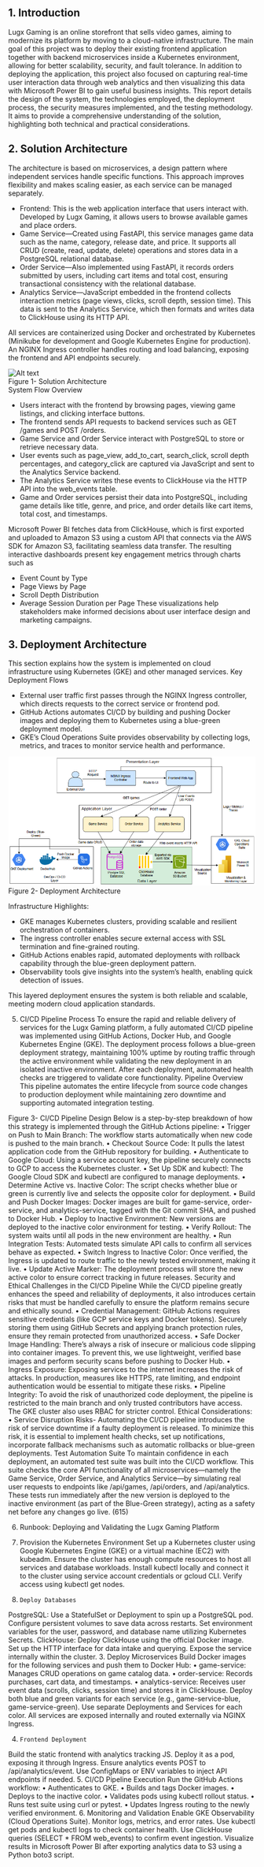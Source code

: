 ## 1.	Introduction
Lugx Gaming is an online storefront that sells video games, aiming to modernize its platform by moving to a cloud-native infrastructure. The main goal of this project was to deploy their existing frontend application together with backend microservices inside a Kubernetes environment, allowing for better scalability, security, and fault tolerance. In addition to deploying the application, this project also focused on capturing real-time user interaction data through web analytics and then visualizing this data with Microsoft Power BI to gain useful business insights. This report details the design of the system, the technologies employed, the deployment process, the security measures implemented, and the testing methodology. It aims to provide a comprehensive understanding of the solution, highlighting both technical and practical considerations.                                              

## 2.	Solution Architecture
The architecture is based on microservices, a design pattern where independent services handle specific functions. This approach improves flexibility and makes scaling easier, as each service can be managed separately.
- Frontend: This is the web application interface that users interact with. Developed by Lugx Gaming, it allows users to browse available games and place orders.
- Game Service—Created using FastAPI, this service manages game data such as the name, category, release date, and price. It supports all CRUD (create, read, update, delete) operations and stores data in a PostgreSQL relational database.
- Order Service—Also implemented using FastAPI, it records orders submitted by users, including cart items and total cost, ensuring transactional consistency with the relational database.
- Analytics Service—JavaScript embedded in the frontend collects interaction metrics (page views, clicks, scroll depth, session time). This data is sent to the Analytics Service, which then formats and writes data to ClickHouse using its HTTP API.

All services are containerized using Docker and orchestrated by Kubernetes (Minikube for development and Google Kubernetes Engine for production). An NGINX Ingress controller handles routing and load balancing, exposing the frontend and API endpoints securely.

![Alt text](1.png)            
Figure 1- Solution Architecture        
System Flow Overview
- Users interact with the frontend by browsing pages, viewing game listings, and clicking interface buttons.
- The frontend sends API requests to backend services such as GET /games and POST /orders.
- Game Service and Order Service interact with PostgreSQL to store or retrieve necessary data.
- User events such as page_view, add_to_cart, search_click, scroll depth percentages, and category_click are captured via JavaScript and sent to the Analytics Service backend.
- The Analytics Service writes these events to ClickHouse via the HTTP API into the web_events table.
- Game and Order services persist their data into PostgreSQL, including game details like title, genre, and price, and order details like cart items, total cost, and timestamps.

Microsoft Power BI fetches data from ClickHouse, which is first exported and uploaded to Amazon S3 using a custom API that connects via the AWS SDK for Amazon S3, facilitating seamless data transfer. The resulting interactive dashboards present key engagement metrics through charts such as
- Event Count by Type
- Page Views by Page
- Scroll Depth Distribution
- Average Session Duration per Page
These visualizations help stakeholders make informed decisions about user interface design and marketing campaigns.                                                                                  

## 3.	Deployment Architecture
This section explains how the system is implemented on cloud infrastructure using Kubernetes (GKE) and other managed services.
Key Deployment Flows
- External user traffic first passes through the NGINX Ingress controller, which directs requests to the correct service or frontend pod.
- GitHub Actions automates CI/CD by building and pushing Docker images and deploying them to Kubernetes using a blue-green deployment model.
- GKE’s Cloud Operations Suite provides observability by collecting logs, metrics, and traces to monitor service health and performance.

![Alt text](images/2.png)        
Figure 2- Deployment Architecture

Infrastructure Highlights:
- GKE manages Kubernetes clusters, providing scalable and resilient orchestration of containers.
- The ingress controller enables secure external access with SSL termination and fine-grained routing.
- GitHub Actions enables rapid, automated deployments with rollback capability through the blue-green deployment pattern.
- Observability tools give insights into the system’s health, enabling quick detection of issues.

This layered deployment ensures the system is both reliable and scalable, meeting modern cloud application standards.  






5.	CI/CD Pipeline Process
To ensure the rapid and reliable delivery of services for the Lugx Gaming platform, a fully automated CI/CD pipeline was implemented using GitHub Actions, Docker Hub, and Google Kubernetes Engine (GKE). The deployment process follows a blue-green deployment strategy, maintaining 100% uptime by routing traffic through the active environment while validating the new deployment in an isolated inactive environment. After each deployment, automated health checks are triggered to validate core functionality.
Pipeline Overview
This pipeline automates the entire lifecycle from source code changes to production deployment while maintaining zero downtime and supporting automated integration testing.
 
Figure 3- CI/CD Pipeline Design
Below is a step-by-step breakdown of how this strategy is implemented through the GitHub Actions pipeline:
•	Trigger on Push to Main Branch: The workflow starts automatically when new code is pushed to the main branch.
•	Checkout Source Code: It pulls the latest application code from the GitHub repository for building.
•	Authenticate to Google Cloud: Using a service account key, the pipeline securely connects to GCP to access the Kubernetes cluster.
•	Set Up SDK and kubectl: The Google Cloud SDK and kubectl are configured to manage deployments.
•	Determine Active vs. Inactive Color: The script checks whether blue or green is currently live and selects the opposite color for deployment.
•	Build and Push Docker Images: Docker images are built for game-service, order-service, and analytics-service, tagged with the Git commit SHA, and pushed to Docker Hub.
•	Deploy to Inactive Environment: New versions are deployed to the inactive color environment for testing.
•	Verify Rollout: The system waits until all pods in the new environment are healthy.
•	Run Integration Tests: Automated tests simulate API calls to confirm all services behave as expected.
•	Switch Ingress to Inactive Color: Once verified, the Ingress is updated to route traffic to the newly tested environment, making it live.
•	Update Active Marker: The deployment process will store the new active color to ensure correct tracking in future releases.
Security and Ethical Challenges in the CI/CD Pipeline
While the CI/CD pipeline greatly enhances the speed and reliability of deployments, it also introduces certain risks that must be handled carefully to ensure the platform remains secure and ethically sound.
•	Credential Management: GitHub Actions requires sensitive credentials (like GCP service keys and Docker tokens). Securely storing them using GitHub Secrets and applying branch protection rules, ensure they remain protected from unauthorized access.
•	Safe Docker Image Handling: There’s always a risk of insecure or malicious code slipping into container images. To prevent this, we use lightweight, verified base images and perform security scans before pushing to Docker Hub.
•	Ingress Exposure: Exposing services to the internet increases the risk of attacks. In production, measures like HTTPS, rate limiting, and endpoint authentication would be essential to mitigate these risks.
•	Pipeline Integrity: To avoid the risk of unauthorized code deployment, the pipeline is restricted to the main branch and only trusted contributors have access. The GKE cluster also uses RBAC for stricter control.
Ethical Considerations:
•	Service Disruption Risks- Automating the CI/CD pipeline introduces the risk of service downtime if a faulty deployment is released. To minimize this risk, it is essential to implement health checks, set up notifications, incorporate fallback mechanisms such as automatic rollbacks or blue-green deployments.
Test Automation Suite
To maintain confidence in each deployment, an automated test suite was built into the CI/CD workflow. This suite checks the core API functionality of all microservices—namely the Game Service, Order Service, and Analytics Service—by simulating real user requests to endpoints like /api/games, /api/orders, and /api/analytics. These tests run immediately after the new version is deployed to the inactive environment (as part of the Blue-Green strategy), acting as a safety net before any changes go live.                       (615)



6.	Runbook: Deploying and Validating the Lugx Gaming Platform

1.	Provision the Kubernetes Environment
Set up a Kubernetes cluster using Google Kubernetes Engine (GKE) or a virtual machine (EC2) with kubeadm. Ensure the cluster has enough compute resources to host all services and database workloads. Install kubectl locally and connect it to the cluster using service account credentials or gcloud CLI. Verify access using kubectl get nodes.
2.     Deploy Databases
PostgreSQL: Use a StatefulSet or Deployment to spin up a PostgreSQL pod. Configure persistent volumes to save data across restarts. Set environment variables for the user, password, and database name utilizing Kubernetes Secrets.
ClickHouse: Deploy ClickHouse using the official Docker image. Set up the HTTP interface for data intake and querying. Expose the service internally within the cluster.
3.     Deploy Microservices
Build Docker images for the following services and push them to Docker Hub:
•	game-service: Manages CRUD operations on game catalog data.
•	order-service: Records purchases, cart data, and timestamps.
•	analytics-service: Receives user event data (scrolls, clicks, session time) and stores it in ClickHouse.
Deploy both blue and green variants for each service (e.g., game-service-blue, game-service-green). Use separate Deployments and Services for each color. All services are exposed internally and routed externally via NGINX Ingress.


4.     Frontend Deployment
Build the static frontend with analytics tracking JS. Deploy it as a pod, exposing it through Ingress. Ensure analytics events POST to /api/analytics/event. Use ConfigMaps or ENV variables to inject API endpoints if needed.
5.     CI/CD Pipeline Execution
Run the GitHub Actions workflow:
•	Authenticates to GKE.
•	Builds and tags Docker images.
•	Deploys to the inactive color.
•	Validates pods using kubectl rollout status.
•	Runs test suite using curl or pytest.
•	Updates Ingress routing to the newly verified environment.
6.     Monitoring and Validation
Enable GKE Observability (Cloud Operations Suite). Monitor logs, metrics, and error rates. Use kubectl get pods and kubectl logs to check container health.
Use ClickHouse queries (SELECT * FROM web_events) to confirm event ingestion.
Visualize results in Microsoft Power BI after exporting analytics data to S3 using a Python boto3 script.
